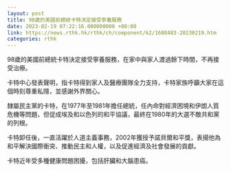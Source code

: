 ```yaml
---
layout: post
title: 98歲的美國前總統卡特決定接受寧養服務
date: 2023-02-19 07:22:16.000000000 +08:00
link: https://news.rthk.hk/rthk/ch/component/k2/1688483-20230219.htm
categories: rthk
---
```


98歲的美國前總統卡特決定接受寧養服務，在家中與家人渡過餘下時間，不再接受治療。

卡特中心發表聲明，指卡特得到家人及醫療團隊全力支持，卡特家族呼籲大家在這個時刻尊重私隱，並感謝外界關心。

隸屬民主黨的卡特，在1977年至1981年擔任總統，任內命對經濟困境和伊朗人質危機等問題，但促成埃及和以色列的和平協議，最終在1980年的大選不敵共和黨的列根。

卡特卸任後，一直活躍於人道主義事務，2002年獲授予諾貝爾和平獎，表揚他為和平解決國際衝突、推動民主和人權，以及促進經濟及社會發展的貢獻。

卡特近年受多種健康問題困擾，包括肝臟和大腦患癌。
